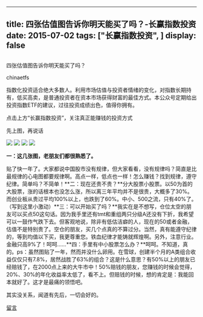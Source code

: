 
---
title:  四张估值图告诉你明天能买了吗？-长赢指数投资
date: 2015-07-02
tags: ["长赢指数投资", ]
display: false
---


## 



四张估值图告诉你明天能买了吗？




chinaetfs




指数化投资适合绝大多数人。利用市场估值与投资者情绪的变化，对指数长期持有，低买高卖，是普通投资者在资本市场获得财富的最佳方式。本公众号定期给出投资指数ETF的建议，过往投资成绩出色，值得你拥有。




点击上方“长赢指数投资”，关注真正能赚钱的投资方式





先上图，再说话



<img data-s="300,640" data-type="jpeg" src="http://mmbiz.qpic.cn/mmbiz/SEPick5M9xjPjOz2fUL4qibsg9DVkXtzeazxDFtIj1PyyoITpFwricYZ7HTN3L6DfCWrLUDCfL6Cb8SqyXRGAaXZg/0?wx_fmt=jpeg" style="" data-ratio="0.6442687747035574" data-w=""/>

<img data-s="300,640" data-type="jpeg" src="http://mmbiz.qpic.cn/mmbiz/SEPick5M9xjPjOz2fUL4qibsg9DVkXtzeaT2nv9BKBicHVvMydzTSz44dAk1fSXOWYYhLQmSokc05sdvkH2YBQicow/0?wx_fmt=jpeg" style="" data-ratio="0.5909090909090909" data-w=""/>

<img data-s="300,640" data-type="jpeg" src="http://mmbiz.qpic.cn/mmbiz/SEPick5M9xjPjOz2fUL4qibsg9DVkXtzeap2eIxD0Vsqjj8Svtt0kfeSMhPRCO3eiaRESuKGdTb4EbgmBPMMq4yZQ/0?wx_fmt=jpeg" style="" data-ratio="0.6106719367588933" data-w=""/>

<img data-s="300,640" data-type="jpeg" src="http://mmbiz.qpic.cn/mmbiz/SEPick5M9xjPjOz2fUL4qibsg9DVkXtzeaId80ffJCiaHHGnka12m59nludKDpgx1OY1doXd2dXLA25LKJJmeXHiaQ/0?wx_fmt=jpeg" style="" data-ratio="0.616600790513834" data-w=""/>







**一：这几张图，老朋友们都很熟悉了。**

贴了快一年了。大家都说中国股市没有规律，但大家看看，没有规律吗？简直是比最规律的心电图都要规律啊。高点一样，低点也一样！怎么赚钱？找到规律，遵守纪律。简单吗？不简单！**二：现在还贵不贵？**分大股票小股票。以50为首的大股票，涨的话根本也没怎么涨，所以离三年平均并不是很贵，大概多了30%。而创业板从贵过平均100%以上，也跌到了60%。中小、500之流，只有40%了。（写到这里小激动）**三：可以开始买了吗？**我实在是不想写，仓位太空的朋友可以买点50这句话。因为我手里还有tmt和重组两只分级A还没有下折，我希望可以一鼓作气跌下去。但客观地说，除非有低估洁癖的人，现在的50或者金融，估值不是特别贵了。空仓的朋友，买几个点真的不算过分。当然，真有能遵守纪律的，等到均值以下买，我更尊重您。铁血纪律才能铸就辉煌啊。另外，注意行业。金融只高9%了！呵呵……**四：手里有中小股票怎么办？**呵呵。不知道，真的。ps：虽然图贴了一年，然而并没什么卵用。在雪球，创建半个月的A类组合收益仅仅只有7.8%，居然战胜了63%的组合？这是什么意思？有50%以上的朋友已经赔钱了，在2000点上来的大牛市中！50%赔钱的朋友，您赚钱的时候会觉得，20%、30%的年化收益率太低了，看不上。但赔钱的时候，想的肯定是：我能回本就好了。这才是最痛的领悟吧。



其实没关系，闻道有先后，一切会好的。









[留言](javascript:;)


